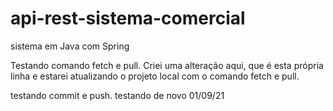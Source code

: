 # api-rest-sistema-comercial
 sistema em Java com Spring

Testando comando fetch e pull. Criei uma alteração aqui, que é esta própria linha e estarei atualizando o projeto local com o comando fetch e pull.

testando commit e push.
testando de novo 01/09/21